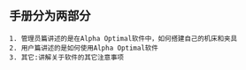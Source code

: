 ## 手册分为两部分

    1. 管理员篇讲述的是在Alpha Optimal软件中，如何搭建自己的机床和夹具
    2. 用户篇讲述的是如何使用Alpha Optimal软件
    3. 其它:讲解关于软件的其它注意事项